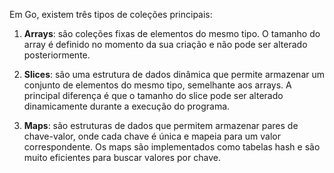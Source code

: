 Em Go, existem três tipos de coleções principais:

1. **Arrays**: são coleções fixas de elementos do mesmo tipo. O tamanho do array é definido no momento da sua criação e não pode ser alterado posteriormente.

2. **Slices**: são uma estrutura de dados dinâmica que permite armazenar um conjunto de elementos do mesmo tipo, semelhante aos arrays. A principal diferença é que o tamanho do slice pode ser alterado dinamicamente durante a execução do programa.

3. **Maps**: são estruturas de dados que permitem armazenar pares de chave-valor, onde cada chave é única e mapeia para um valor correspondente. Os maps são implementados como tabelas hash e são muito eficientes para buscar valores por chave.